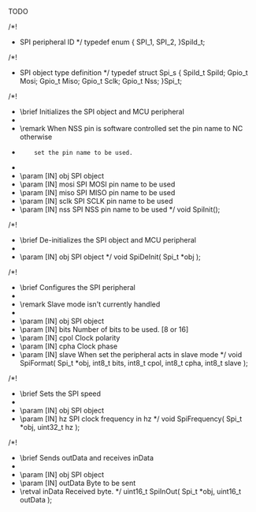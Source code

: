 TODO

/*!
 * SPI peripheral ID
 */
typedef enum
{
    SPI_1,
    SPI_2,
}SpiId_t;

/*!
 * SPI object type definition
 */
typedef struct Spi_s
{
    SpiId_t SpiId;
    Gpio_t Mosi;
    Gpio_t Miso;
    Gpio_t Sclk;
    Gpio_t Nss;
}Spi_t;

/*!
 * \brief Initializes the SPI object and MCU peripheral
 *
 * \remark When NSS pin is software controlled set the pin name to NC otherwise
 *         set the pin name to be used.
 *
 * \param [IN] obj  SPI object
 * \param [IN] mosi SPI MOSI pin name to be used
 * \param [IN] miso SPI MISO pin name to be used
 * \param [IN] sclk SPI SCLK pin name to be used
 * \param [IN] nss  SPI NSS pin name to be used
 */
void SpiInit();

/*!
 * \brief De-initializes the SPI object and MCU peripheral
 *
 * \param [IN] obj SPI object
 */
void SpiDeInit( Spi_t *obj );

/*!
 * \brief Configures the SPI peripheral
 *
 * \remark Slave mode isn't currently handled
 *
 * \param [IN] obj   SPI object
 * \param [IN] bits  Number of bits to be used. [8 or 16]
 * \param [IN] cpol  Clock polarity
 * \param [IN] cpha  Clock phase
 * \param [IN] slave When set the peripheral acts in slave mode
 */
void SpiFormat( Spi_t *obj, int8_t bits, int8_t cpol, int8_t cpha, int8_t slave );

/*!
 * \brief Sets the SPI speed
 *
 * \param [IN] obj SPI object
 * \param [IN] hz  SPI clock frequency in hz
 */
void SpiFrequency( Spi_t *obj, uint32_t hz );

/*!
 * \brief Sends outData and receives inData
 *
 * \param [IN] obj     SPI object
 * \param [IN] outData Byte to be sent
 * \retval inData      Received byte.
 */
uint16_t SpiInOut( Spi_t *obj, uint16_t outData );